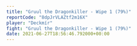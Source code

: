 ```yaml
---
title: "Gruul the Dragonkiller - Wipe 1 (79%)"
reportCode: "8dpJrVLAZtf2m16X"
player: "Deckmír"
fight: "Gruul the Dragonkiller - Wipe 1 (79%)"
date: 2021-06-27T18:56:46.792000+00:00
---
```

